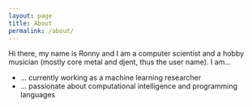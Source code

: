 ```yaml
---
layout: page
title: About
permalink: /about/
---
```


Hi there, my name is Ronny and I am a computer scientist and a hobby musician (mostly core metal and djent, thus the user name).
I am...
- ... currently working as a machine learning researcher
- ... passionate about computational intelligence and programming languages
